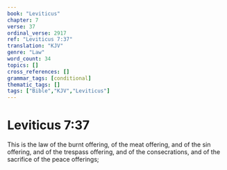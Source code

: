 ```yaml
---
book: "Leviticus"
chapter: 7
verse: 37
ordinal_verse: 2917
ref: "Leviticus 7:37"
translation: "KJV"
genre: "Law"
word_count: 34
topics: []
cross_references: []
grammar_tags: [conditional]
thematic_tags: []
tags: ["Bible","KJV","Leviticus"]
---
```


# Leviticus 7:37

This is the law of the burnt offering, of the meat offering, and of the sin offering, and of the trespass offering, and of the consecrations, and of the sacrifice of the peace offerings;

